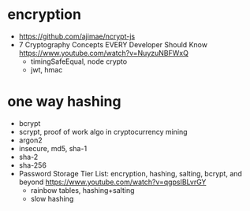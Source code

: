 
# encryption

- https://github.com/ajimae/ncrypt-js
- 7 Cryptography Concepts EVERY Developer Should Know
  https://www.youtube.com/watch?v=NuyzuNBFWxQ
  - timingSafeEqual, node crypto
  - jwt, hmac

# one way hashing

- bcrypt
- scrypt, proof of work algo in cryptocurrency mining
- argon2
- insecure, md5, sha-1
- sha-2
- sha-256
- Password Storage Tier List: encryption, hashing, salting, bcrypt, and beyond
https://www.youtube.com/watch?v=qgpsIBLvrGY
  - rainbow tables, hashing+salting
  - slow hashing